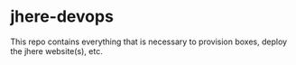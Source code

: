 # jhere-devops
This repo contains everything that is necessary to provision boxes, deploy the jhere website(s), etc.
